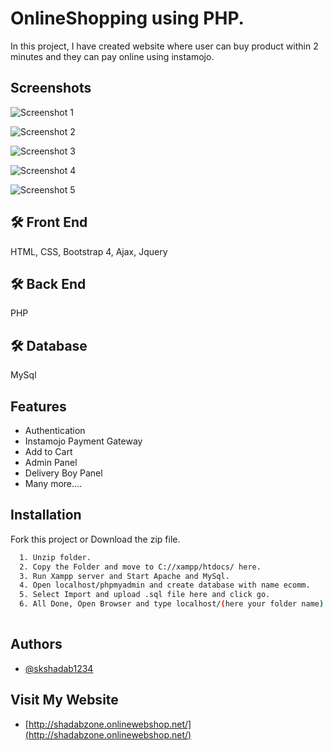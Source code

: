 
# OnlineShopping using PHP.

In this project, I have created website where user can buy product within 2 minutes and they can pay online using instamojo.


## Screenshots

![Screenshot 1](https://github.com/skshadab1234/onlineshopping/blob/master/images/screenshot-1.png)

![Screenshot 2](https://github.com/skshadab1234/onlineshopping/blob/master/images/screenshot-2.png)

![Screenshot 3](https://github.com/skshadab1234/onlineshopping/blob/master/images/screenshot-3.png)

![Screenshot 4](https://github.com/skshadab1234/onlineshopping/blob/master/images/screenshot-4.png)

![Screenshot 5](https://github.com/skshadab1234/onlineshopping/blob/master/images/screenshot-5.png)


## 🛠 Front End
HTML, CSS, Bootstrap 4, Ajax, Jquery

## 🛠 Back End
PHP

## 🛠 Database
MySql


## Features

- Authentication 
- Instamojo Payment Gateway 
- Add to Cart
- Admin Panel
- Delivery Boy Panel
- Many more.... 



## Installation

Fork this project or Download the zip file.

```bash
  1. Unzip folder.
  2. Copy the Folder and move to C://xampp/htdocs/ here.
  3. Run Xampp server and Start Apache and MySql.
  4. Open localhost/phpmyadmin and create database with name ecomm.
  5. Select Import and upload .sql file here and click go.
  6. All Done, Open Browser and type localhost/(here your folder name).
  
```
    
## Authors

- [@skshadab1234](https://github.com/skshadab1234/)


## Visit My Website

- [http://shadabzone.onlinewebshop.net/](http://shadabzone.onlinewebshop.net/)


